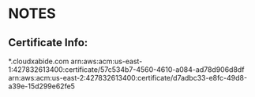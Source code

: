 # NOTES

## Certificate Info:
*.cloudxabide.com
arn:aws:acm:us-east-1:427832613400:certificate/57c534b7-4560-4610-a084-ad78d906d8df  
arn:aws:acm:us-east-2:427832613400:certificate/d7adbc33-e8fc-49d8-a39e-15d299e62fe5
